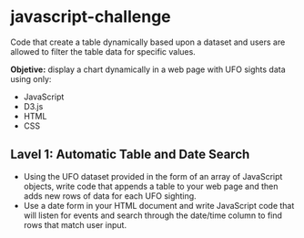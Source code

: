 # javascript-challenge
Code that create a table dynamically based upon a dataset and users are allowed to filter the table data for specific values.

**Objetive:** display a chart dynamically in a web page with UFO sights data using only:
- JavaScript
- D3.js
- HTML
- CSS

## Lavel 1: Automatic Table and Date Search
- Using the UFO dataset provided in the form of an array of JavaScript objects, write code that appends a table to your web page and then adds new rows of data for each UFO sighting.
- Use a date form in your HTML document and write JavaScript code that will listen for events and search through the date/time column to find rows that match user input.
